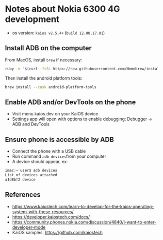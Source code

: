 # Notes about Nokia 6300 4G development

- os version: `kaios v2.5.4+` (`build 12.00.17.01`)

## Install ADB on the computer

From MacOS, install `brew` if necessary:

```bash
ruby -e "$(curl -fsSL https://raw.githubusercontent.com/Homebrew/install/master/install)"
```

Then install the android platform tools:

```bash
brew install --cask android-platform-tools
```

## Enable ADB and/or DevTools on the phone
- Visit menu.kaios.dev on your KaiOS device
- Settings app will open with options to enable debugging: Debugger -> ADB and DevTools

## Ensure phone is accessible by ADB

- Connect the phone with a USB cable
- Run command `adb devices`from your computer
- A device should appear, ex: 
```bash
imac:~ user$ adb devices
List of devices attached
a1d8bf2	device
```

## References

- https://www.kaiostech.com/learn-to-develop-for-the-kaios-operating-system-with-these-resources/
- https://developer.kaiostech.com/docs/
- https://community.phones.nokia.com/discussion/4840/i-want-to-enter-developer-mode
- KaiOS samples: https://github.com/kaiostech
